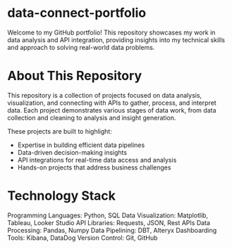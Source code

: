 # data-connect-portfolio
Welcome to my GitHub portfolio! This repository showcases my work in data analysis and API integration, providing insights into my technical skills and approach to solving real-world data problems.

# About This Repository
This repository is a collection of projects focused on data analysis, visualization, and connecting with APIs to gather, process, and interpret data. Each project demonstrates various stages of data work, from data collection and cleaning to analysis and insight generation.

These projects are built to highlight:

- Expertise in building efficient data pipelines
- Data-driven decision-making insights
- API integrations for real-time data access and analysis
- Hands-on projects that address business challenges

# Technology Stack
Programming Languages: Python, SQL
Data Visualization: Matplotlib, Tableau, Looker Studio 
API Libraries: Requests, JSON, Rest APIs
Data Processing: Pandas, Numpy
Data Pipelining: DBT, Alteryx
Dashboarding Tools: Kibana, DataDog
Version Control: Git, GitHub
